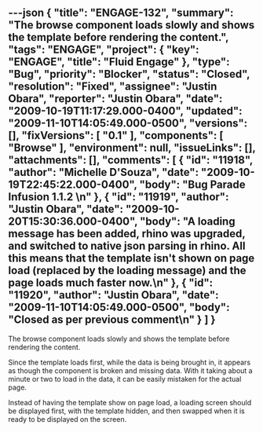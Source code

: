 ---json
{
  "title": "ENGAGE-132",
  "summary": "The browse component loads slowly and shows the template before rendering the content.",
  "tags": "ENGAGE",
  "project": {
    "key": "ENGAGE",
    "title": "Fluid Engage"
  },
  "type": "Bug",
  "priority": "Blocker",
  "status": "Closed",
  "resolution": "Fixed",
  "assignee": "Justin Obara",
  "reporter": "Justin Obara",
  "date": "2009-10-19T11:17:29.000-0400",
  "updated": "2009-11-10T14:05:49.000-0500",
  "versions": [],
  "fixVersions": [
    "0.1"
  ],
  "components": [
    "Browse"
  ],
  "environment": null,
  "issueLinks": [],
  "attachments": [],
  "comments": [
    {
      "id": "11918",
      "author": "Michelle D'Souza",
      "date": "2009-10-19T22:45:22.000-0400",
      "body": "Bug Parade Infusion 1.1.2&#x20;\n"
    },
    {
      "id": "11919",
      "author": "Justin Obara",
      "date": "2009-10-20T15:30:36.000-0400",
      "body": "A loading message has been added, rhino was upgraded, and switched to native json parsing in rhino. All this means that the template isn't shown on page load (replaced by the loading message) and the page loads much faster now.\n"
    },
    {
      "id": "11920",
      "author": "Justin Obara",
      "date": "2009-11-10T14:05:49.000-0500",
      "body": "Closed as per previous comment\n"
    }
  ]
}
---
The browse component loads slowly and shows the template before rendering the content.

Since the template loads first, while the data is being brought in, it appears as though the component is broken and missing data. With it taking about a minute or two to load in the data, it can be easily mistaken for the actual page.

Instead of having the template show on page load, a loading screen should be displayed first, with the template hidden, and then swapped when it is ready to be displayed on the screen.

        